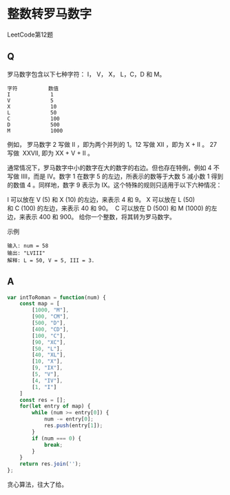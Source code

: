 # 整数转罗马数字
LeetCode第12题

## Q
罗马数字包含以下七种字符： I， V， X， L，C，D 和 M。
```
字符          数值
I             1
V             5
X             10
L             50
C             100
D             500
M             1000

```

例如， 罗马数字 2 写做 II ，即为两个并列的 1。12 写做 XII ，即为 X + II 。 27 写做  XXVII, 即为 XX + V + II 。

通常情况下，罗马数字中小的数字在大的数字的右边。但也存在特例，例如 4 不写做 IIII，而是 IV。数字 1 在数字 5 的左边，所表示的数等于大数 5 减小数 1 得到的数值 4 。同样地，数字 9 表示为 IX。这个特殊的规则只适用于以下六种情况：

I 可以放在 V (5) 和 X (10) 的左边，来表示 4 和 9。
X 可以放在 L (50) 和 C (100) 的左边，来表示 40 和 90。 
C 可以放在 D (500) 和 M (1000) 的左边，来表示 400 和 900。
给你一个整数，将其转为罗马数字。

示例
```
输入: num = 58
输出: "LVIII"
解释: L = 50, V = 5, III = 3.
```

## A
```javascript
var intToRoman = function(num) {
    const map = [
        [1000, "M"],
        [900, "CM"],
        [500, "D"],
        [400, "CD"],
        [100, "C"],
        [90, "XC"],
        [50, "L"],
        [40, "XL"],
        [10, "X"],
        [9, "IX"],
        [5, "V"],
        [4, "IV"],
        [1, "I"]
    ]
    const res = [];
    for(let entry of map) {
        while (num >= entry[0]) {
            num -= entry[0];
            res.push(entry[1]);
        }
        if (num === 0) {
            break;
        }
    }
    return res.join('');
};
```
贪心算法，往大了给。